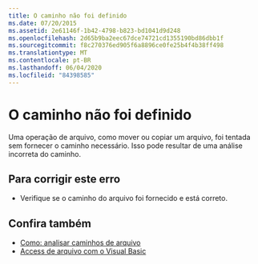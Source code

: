 ```yaml
---
title: O caminho não foi definido
ms.date: 07/20/2015
ms.assetid: 2e61146f-1b42-4798-b823-bd1041d9d248
ms.openlocfilehash: 2d65b9ba2eec67dce74721cd1355190bd86dbb1f
ms.sourcegitcommit: f8c270376ed905f6a8896ce0fe25b4f4b38ff498
ms.translationtype: MT
ms.contentlocale: pt-BR
ms.lasthandoff: 06/04/2020
ms.locfileid: "84398585"
---
```

# <a name="the-path-has-not-been-set"></a>O caminho não foi definido
Uma operação de arquivo, como mover ou copiar um arquivo, foi tentada sem fornecer o caminho necessário. Isso pode resultar de uma análise incorreta do caminho.  
  
## <a name="to-correct-this-error"></a>Para corrigir este erro  
  
- Verifique se o caminho do arquivo foi fornecido e está correto.  
  
## <a name="see-also"></a>Confira também

- [Como: analisar caminhos de arquivo](../developing-apps/programming/drives-directories-files/how-to-parse-file-paths.md)
- [Access de arquivo com o Visual Basic](../developing-apps/programming/drives-directories-files/file-access.md)
